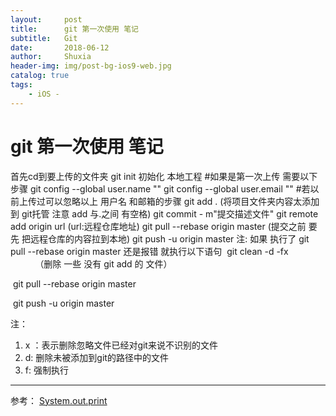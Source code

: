 ```yaml
---
layout:     post
title:      git 第一次使用 笔记
subtitle:   Git
date:       2018-06-12
author:     Shuxia
header-img: img/post-bg-ios9-web.jpg
catalog: true
tags:
    - iOS -
---
```

# git 第一次使用 笔记
首先cd到要上传的文件夹
git init  初始化 本地工程
#如果是第一次上传 需要以下步骤
git config --global user.name ""
git config --global user.email ""
#若以前上传过可以忽略以上 用户名 和邮箱的步骤
git add . (将项目文件夹内容太添加到 git托管 注意 add 与.之间 有空格)
git commit - m"提交描述文件"
git remote add origin url (url:远程仓库地址)
git pull --rebase origin master (提交之前 要先 把远程仓库的内容拉到本地)
git push -u origin master
注:
如果 执行了 git pull --rebase origin master 还是报错 就执行以下语句
 git clean -d -fx                          （删除 一些 没有 git add 的 文件）

 git pull --rebase origin master

 git push -u origin master

注： 
1. x ：表示删除忽略文件已经对git来说不识别的文件 
2. d: 删除未被添加到git的路径中的文件 
3. f: 强制执行


--------------------- 
参考：
[System.out.print ](https://blog.csdn.net/weixin_40841731/article/details/82866121 )